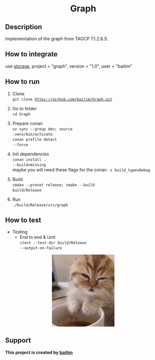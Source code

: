 <h1 align="center">Graph</h1>

## Description

 Implementation of the graph from TAOCP 7.1.2.6.S.

## How to integrate
 
 use [storage](https://github.com/baitim/ConanPackages), project = "graph", version = "1.0", user = "baitim"

## How to run

1. Clone <br>
    <code>git clone https://github.com/baitim/Graph.git</code>

2. Go to folder <br>
    <code>cd Graph</code>

3. Prepare conan <br>
    <code>uv sync --group dev; source .venv/bin/activate</code><br>
    <code>conan profile detect --force</code>

4. Init dependencies <br>
    <code>conan install . --build=missing</code><br>
    maybe you will need these flags for the conan <code>-s build_type=Debug</code>

5. Build <br>
    <code>cmake --preset release; cmake --build build/Release</code>

6. Run <br>
    <code>./build/Release/src/graph</code>

## How to test

* Testing
    - End to end & Unit<br>
        <code>ctest --test-dir build/Release --output-on-failure</code>

<p align="center"><img src="https://github.com/baitim/Graph/blob/main/images/cat.gif" width="40%"></p>

## Support
**This project is created by [baitim](https://t.me/bai_tim)**